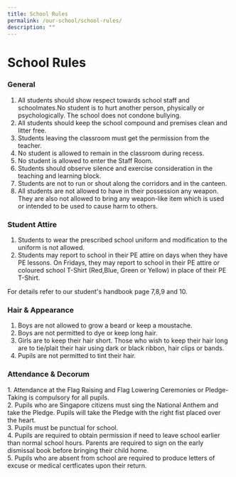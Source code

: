 ```yaml
---
title: School Rules
permalink: /our-school/school-rules/
description: ""
---
```

# **School Rules**

### General

1. All students should show respect towards school staff and schoolmates.No student is to hurt another person, physically or psychologically. The school does not condone bullying.
2. All students should keep the school compound and premises clean and litter free.
3. Students leaving the classroom must get the permission from the teacher.
4. No student is allowed to remain in the classroom during recess.
5. No student is allowed to enter the Staff Room.
6. Students should observe silence and exercise consideration in the teaching and learning block.
7. Students are not to run or shout along the corridors and in the canteen.
8. All students are not allowed to have in their possession any weapon. They are also not allowed to bring any weapon-like item which is used or intended to be used to cause harm to others. 


### Student Attire

1. Students to wear the prescribed school uniform and modification to the uniform is not allowed. 
2. Students may report to school in their PE attire on days when they have PE lessons. 
On Fridays, they may report to school in their PE attire or coloured school T-Shirt (Red,Blue, Green or Yellow) in place of their PE T-Shirt. 

For details refer to our student's handbook page 7,8,9 and 10.



### Hair & Appearance

1. Boys are not allowed to grow a beard or keep a moustache.
2. Boys are not permitted to dye or keep long hair.
3. Girls are to keep their hair short. Those who wish to keep their hair long are to tie/plait their hair using dark or black ribbon, hair clips or bands.  
4. Pupils are not permitted to tint their hair.  


### Attendance & Decorum

1\.  Attendance at the Flag Raising and Flag Lowering Ceremonies or Pledge-Taking is compulsory for all pupils.      
2\.  Pupils who are Singapore citizens must sing the National Anthem and take the Pledge. Pupils will take the Pledge with the right fist placed over the heart.          
3\.  Pupils must be punctual for school.      
4\.  Pupils are required to obtain permission if need to leave school earlier than normal school hours. Parents are required to sign on the early dismissal book before bringing their child home.      
5\.  Pupils who are absent from school are required to produce letters of excuse or medical certficates upon their return.